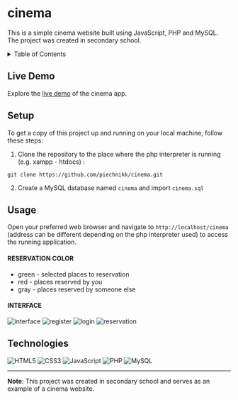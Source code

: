 # cinema
This is a simple cinema website built using JavaScript, PHP and MySQL. The project was created in secondary school.

<details>
  <summary>Table of Contents</summary>
  <ul>
    <li><a href="#live-demo">Live Demo</a></li>
    <li><a href="#setup">Setup</a></li>
    <li><a href="#usage">Usage</a></li>
    <li><a href="#technologies">Technologies</a></li>
  </ul>
</details>

## Live Demo

Explore the [live demo](https://piechnik.ct8.pl/cinema/) of the cinema app.

## Setup

To get a copy of this project up and running on your local machine, follow these steps:

1. Clone the repository to the place where the php interpreter is running (e.g. xampp - htdocs) : 
```
git clone https://github.com/piechnikk/cinema.git
```
2. Create a MySQL database named `cinema` and import `cinema.sql`

## Usage

Open your preferred web browser and navigate to `http://localhost/cinema` (address can be different depending on the php interpreter used) to access the running application.

#### RESERVATION COLOR
 - green - selected places to reservation
 - red - places reserved by you
 - gray - places reserved by someone else

#### INTERFACE
![interface](https://github.com/piechnikk/cinema/assets/51060535/86e9bb43-23d4-4b75-b093-1aed526d3ee2)
![register](https://github.com/piechnikk/cinema/assets/51060535/1a5aa336-80fe-4044-9c87-44374ebf3f84)
![login](https://github.com/piechnikk/cinema/assets/51060535/f06855be-b560-46fa-b030-f97bb45bb094)
![reservation](https://github.com/piechnikk/cinema/assets/51060535/a52d59ff-851b-4bde-bb5e-8558ac26be3d)

## Technologies

<div>
    <img src="https://img.shields.io/badge/HTML5-E34F26?style=for-the-badge&logo=html5&logoColor=white" alt="HTML5"> 
    <img src="https://img.shields.io/badge/CSS3-1572B6?style=for-the-badge&logo=css3&logoColor=white" alt="CSS3">
    <img src="https://img.shields.io/badge/JavaScript-323330?style=for-the-badge&logo=javascript&logoColor=F7DF1E" alt="JavaScript">
    <img src="https://img.shields.io/badge/PHP-777BB4?style=for-the-badge&logo=php&logoColor=white" alt="PHP">
    <img src="https://img.shields.io/badge/MySQL-005C84?style=for-the-badge&logo=mysql&logoColor=white" alt="MySQL">
</div>

---

**Note**: This project was created in secondary school and serves as an example of a cinema website.
